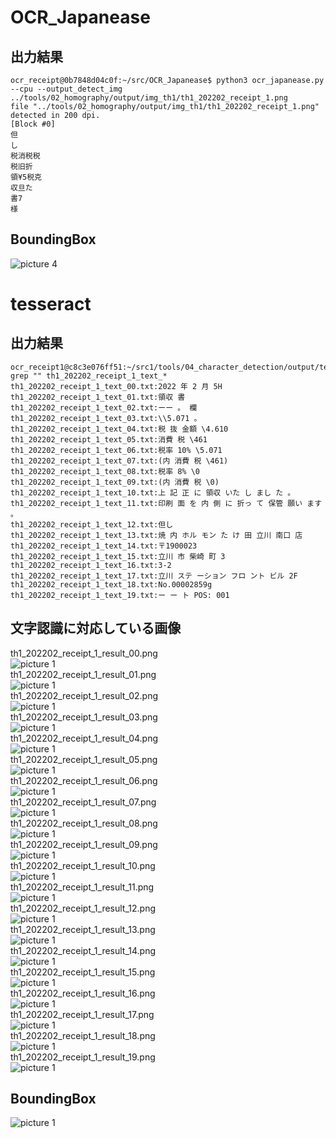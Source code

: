 # OCR_Japanease
## 出力結果
```
ocr_receipt@0b7848d04c0f:~/src/OCR_Japanease$ python3 ocr_japanease.py --cpu --output_detect_img ../tools/02_homography/output/img_th1/th1_202202_receipt_1.png 
file "../tools/02_homography/output/img_th1/th1_202202_receipt_1.png" detected in 200 dpi.
[Block #0]
但
し
税消税税
税旧折
領¥5税克
収旦た
書7
様
```
## BoundingBox
![picture 4](images/img_3.png)  

# tesseract
## 出力結果
```
ocr_receipt1@c8c3e076ff51:~/src1/tools/04_character_detection/output/text/box$ grep "" th1_202202_receipt_1_text_*
th1_202202_receipt_1_text_00.txt:2022 年 2 月 5H
th1_202202_receipt_1_text_01.txt:領収 書
th1_202202_receipt_1_text_02.txt:ーー 。 欄
th1_202202_receipt_1_text_03.txt:\\5.071 。
th1_202202_receipt_1_text_04.txt:税 抜 金額 \4.610
th1_202202_receipt_1_text_05.txt:消費 税 \461
th1_202202_receipt_1_text_06.txt:税率 10% \5.071
th1_202202_receipt_1_text_07.txt:(内 消費 税 \461)
th1_202202_receipt_1_text_08.txt:税率 8% \0
th1_202202_receipt_1_text_09.txt:(内 消費 税 \0)
th1_202202_receipt_1_text_10.txt:上 記 正 に 領収 いた し まし た 。
th1_202202_receipt_1_text_11.txt:印刷 面 を 内 側 に 折っ て 保管 願い ます 。
th1_202202_receipt_1_text_12.txt:但し
th1_202202_receipt_1_text_13.txt:焼 内 ホル モン た け 田 立川 南口 店
th1_202202_receipt_1_text_14.txt:〒1900023
th1_202202_receipt_1_text_15.txt:立川 市 柴崎 町 3
th1_202202_receipt_1_text_16.txt:3-2
th1_202202_receipt_1_text_17.txt:立川 ステ ーション フロ ント ビル 2F
th1_202202_receipt_1_text_18.txt:No.00002859g
th1_202202_receipt_1_text_19.txt:ー ー ト POS: 001
```
## 文字認識に対応している画像
th1_202202_receipt_1_result_00.png  
![picture 1](images/th1_202202_receipt_1_result_00.png)  
th1_202202_receipt_1_result_01.png  
![picture 1](images/th1_202202_receipt_1_result_01.png)  
th1_202202_receipt_1_result_02.png  
![picture 1](images/th1_202202_receipt_1_result_02.png)  
th1_202202_receipt_1_result_03.png  
![picture 1](images/th1_202202_receipt_1_result_03.png)  
th1_202202_receipt_1_result_04.png  
![picture 1](images/th1_202202_receipt_1_result_04.png)  
th1_202202_receipt_1_result_05.png  
![picture 1](images/th1_202202_receipt_1_result_05.png)  
th1_202202_receipt_1_result_06.png  
![picture 1](images/th1_202202_receipt_1_result_06.png)  
th1_202202_receipt_1_result_07.png  
![picture 1](images/th1_202202_receipt_1_result_07.png)  
th1_202202_receipt_1_result_08.png  
![picture 1](images/th1_202202_receipt_1_result_08.png)  
th1_202202_receipt_1_result_09.png  
![picture 1](images/th1_202202_receipt_1_result_09.png)  
th1_202202_receipt_1_result_10.png  
![picture 1](images/th1_202202_receipt_1_result_10.png)  
th1_202202_receipt_1_result_11.png  
![picture 1](images/th1_202202_receipt_1_result_11.png)  
th1_202202_receipt_1_result_12.png  
![picture 1](images/th1_202202_receipt_1_result_12.png)  
th1_202202_receipt_1_result_13.png  
![picture 1](images/th1_202202_receipt_1_result_13.png)  
th1_202202_receipt_1_result_14.png  
![picture 1](images/th1_202202_receipt_1_result_14.png)  
th1_202202_receipt_1_result_15.png  
![picture 1](images/th1_202202_receipt_1_result_15.png)  
th1_202202_receipt_1_result_16.png  
![picture 1](images/th1_202202_receipt_1_result_16.png)  
th1_202202_receipt_1_result_17.png  
![picture 1](images/th1_202202_receipt_1_result_17.png)  
th1_202202_receipt_1_result_18.png  
![picture 1](images/th1_202202_receipt_1_result_18.png)  
th1_202202_receipt_1_result_19.png  
![picture 1](images/th1_202202_receipt_1_result_19.png)  

## BoundingBox
![picture 1](images/img_4.png)  

